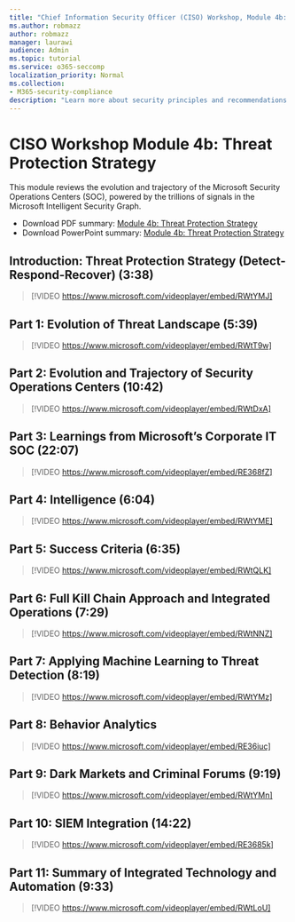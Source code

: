 ```yaml
---
title: "Chief Information Security Officer (CISO) Workshop, Module 4b: Threat Protection Strategy"
ms.author: robmazz
author: robmazz
manager: laurawi
audience: Admin
ms.topic: tutorial
ms.service: o365-seccomp
localization_priority: Normal
ms.collection:
- M365-security-compliance
description: "Learn more about security principles and recommendations for modernizing security in your organization."
---
```


# CISO Workshop Module 4b: Threat Protection Strategy 

This module reviews the evolution and trajectory of the Microsoft Security Operations Centers (SOC), powered by the trillions of signals in the Microsoft Intelligent Security Graph.

- Download PDF summary: [Module 4b: Threat Protection Strategy](media/ciso-workshop-4b-threat-protection-strategy.pdf)
- Download PowerPoint summary: [Module 4b: Threat Protection Strategy](https://docs.microsoft.com/office365/securitycompliance/media/ciso-workshop-4b-threat-protection-strategy.pptx)

## Introduction: Threat Protection Strategy (Detect-Respond-Recover) (3:38)

> [!VIDEO https://www.microsoft.com/videoplayer/embed/RWtYMJ]

## Part 1: Evolution of Threat Landscape (5:39)

> [!VIDEO https://www.microsoft.com/videoplayer/embed/RWtT9w]

## Part 2: Evolution and Trajectory of Security Operations Centers (10:42)

> [!VIDEO https://www.microsoft.com/videoplayer/embed/RWtDxA]

## Part 3: Learnings from Microsoft’s Corporate IT SOC (22:07)

> [!VIDEO https://www.microsoft.com/videoplayer/embed/RE368fZ]

## Part 4: Intelligence (6:04)

> [!VIDEO https://www.microsoft.com/videoplayer/embed/RWtYME]

## Part 5: Success Criteria (6:35)

> [!VIDEO https://www.microsoft.com/videoplayer/embed/RWtQLK]

## Part 6: Full Kill Chain Approach and Integrated Operations (7:29)

> [!VIDEO https://www.microsoft.com/videoplayer/embed/RWtNNZ]

## Part 7: Applying Machine Learning to Threat Detection (8:19)

> [!VIDEO https://www.microsoft.com/videoplayer/embed/RWtYMz]

## Part 8: Behavior Analytics

> [!VIDEO https://www.microsoft.com/videoplayer/embed/RE36iuc]

## Part 9: Dark Markets and Criminal Forums (9:19)

> [!VIDEO https://www.microsoft.com/videoplayer/embed/RWtYMn]

## Part 10: SIEM Integration (14:22)

> [!VIDEO https://www.microsoft.com/videoplayer/embed/RE3685k]

## Part 11: Summary of Integrated Technology and Automation (9:33)

> [!VIDEO https://www.microsoft.com/videoplayer/embed/RWtLoU]